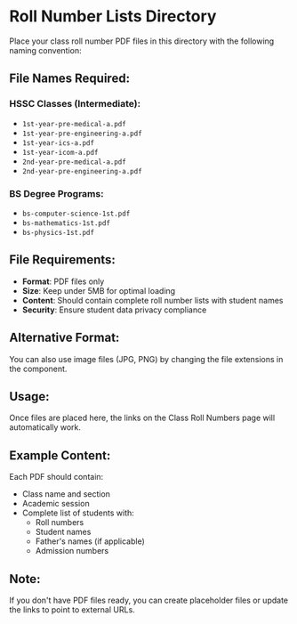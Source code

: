 # Roll Number Lists Directory

Place your class roll number PDF files in this directory with the following naming convention:

## File Names Required:

### HSSC Classes (Intermediate):

- `1st-year-pre-medical-a.pdf`
- `1st-year-pre-engineering-a.pdf`
- `1st-year-ics-a.pdf`
- `1st-year-icom-a.pdf`
- `2nd-year-pre-medical-a.pdf`
- `2nd-year-pre-engineering-a.pdf`

### BS Degree Programs:

- `bs-computer-science-1st.pdf`
- `bs-mathematics-1st.pdf`
- `bs-physics-1st.pdf`

## File Requirements:

- **Format**: PDF files only
- **Size**: Keep under 5MB for optimal loading
- **Content**: Should contain complete roll number lists with student names
- **Security**: Ensure student data privacy compliance

## Alternative Format:

You can also use image files (JPG, PNG) by changing the file extensions in the component.

## Usage:

Once files are placed here, the links on the Class Roll Numbers page will automatically work.

## Example Content:

Each PDF should contain:

- Class name and section
- Academic session
- Complete list of students with:
  - Roll numbers
  - Student names
  - Father's names (if applicable)
  - Admission numbers

## Note:

If you don't have PDF files ready, you can create placeholder files or update the links to point to external URLs.
